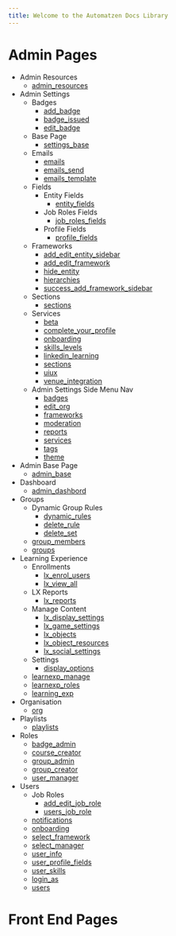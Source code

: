 ```yaml
---
title: Welcome to the Automatzen Docs Library
---
```


# Admin Pages

- Admin Resources
  - [admin_resources](https://github.com/sgbres/Stream-QA-RF-DocLib/html/admin_resources_page.html)
- Admin Settings
  - Badges 
    - [add_badge](html/add_badge_page.html)
    - [badge_issued](html/badge_issued_page.html)
    - [edit_badge](html/edit_badge_page.html)
  - Base Page
    - [settings_base](html/settings_base_page.html)
  - Emails
    - [emails](html/emails_base_page.html)
    - [emails_send](html/emails_send_email_page.html)
    - [emails_template](html/emails_templates_page.html)
  - Fields
    - Entity Fields
      - [entity_fields](html/entity_fields_page.html)
    - Job Roles Fields
      - [job_roles_fields](html/job_roles_fields_page.html)
    - Profile Fields
      - [profile_fields](html/profile_fields.html)
  - Frameworks
    - [add_edit_entity_sidebar](html/add_edit_entity_sidebar.html)
    - [add_edit_framework](html/add_edit_framework_sidebar.html)
    - [hide_entity](html/hide_entity_modal.resource.html)
    - [hierarchies](html/hierarchies_page.html)
    - [success_add_framework_sidebar](html/success_add_framework_sidebar.html)
  - Sections
    - [sections](html/sections_page.html)
  - Services
    - [beta](html/beta_features_page.html)
    - [complete_your_profile](html/complete_your_profile_page.html)
    - [onboarding](html/service_onboarding_page.html)
    - [skills_levels](html/service_skills_and_levels_page.html)
    - [linkedin_learning](html/services_linkedin_learning_page.html)
    - [sections](html/services_sections_page.html)
    - [uiux](html/ui_ux_page.html)
    - [venue_integration](html/venue_integration_page.html)
  - Admin Settings Side Menu Nav
    - [badges](html/badges_page.html)
    - [edit_org](html/edit_organisation_page.html)
    - [frameworks](html/frameworks_page.html)
    - [moderation](html/moderation_page.html)
    - [reports](html/reports_page.html)
    - [services](html/services_page.html)
    - [tags](html/tags_page.html)
    - [theme](html/theme_page.html)
- Admin Base Page
  - [admin_base](html/admin_base_page.html)
- Dashboard
  - [admin_dashbord](html/dashboard_page.html)
- Groups
  - Dynamic Group Rules
    - [dynamic_rules](html/dynamic_rules_tab.html)
    - [delete_rule](html/delete_rule_modal.html)
    - [delete_set](html/delete_set_modal.html)
  - [group_members](html/group_members_tab.html)
  - [groups](html/groups_page.html)
- Learning Experience
  - Enrollments
    - [lx_enrol_users](html/learning_experience_enroll_users_page.html)
    - [lx_view_all](html/learning_experience_view_all_page.html)
  - LX Reports
    - [lx_reports](html/learnexp_reports_page.html)
  - Manage Content
    - [lx_display_settings](html/lx_manage_content_displaysettings_page.html)
    - [lx_game_settings](html/lx_manage_content_gamesettings_page.html)
    - [lx_objects](html/lx_manage_content_objects_page.html)
    - [lx_object_resources](html/lx_manage_content_objects_resources_modal.html)
    - [lx_social_settings](html/lx_manage_content_socialsettings_page.html)
  - Settings
    - [display_options](html/display_options_accordian_page.html)
  - [learnexp_manage](html/learnexp_manage_content_page.html)
  - [learnexp_roles](html/learnexp_roles_page.html)
  - [learning_exp](html/learning_experience_page.html)
- Organisation
  - [org](html/organisation_page.html)
- Playlists
  - [playlists](html/play-lists_page.html)
- Roles
  - [badge_admin](html/badge_admin_page.html)
  - [course_creator](html/course_creator_page.html)
  - [group_admin](html/group_admin_page.html)
  - [group_creator](html/group_creator_page.html)
  - [user_manager](html/user_manager_base_page.html)
- Users
  - Job Roles
    - [add_edit_job_role](html/add_edit_job_role_sidebar.html)
    - [users_job_role](html/users_job_roles_page.html)
  - [notifications](html/notifications_page.html)
  - [onboarding](html/onboarding_page.html)
  - [select_framework](html/select_framework_sidebar.html)
  - [select_manager](html/select_manager_sidebar.html)
  - [user_info](html/user_information_page.html)
  - [user_profile_fields](html/user_profile_fields_page.html)
  - [user_skills](html/user_skills_and_levels_page.html)
  - [login_as](html/users_login_as_user.html)
  - [users](html/users_page.html)


# Front End Pages
